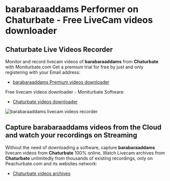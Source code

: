 # barabaraaddams Performer on Chaturbate - Free LiveCam videos downloader

## Chaturbate Live Videos Recorder

Monitor and record livecam videos of **barabaraaddams** from **Chaturbate** with Moniturbate.com
Get a premium trial for free by just and only registering with your Email address:
* [barabaraaddams Premium videos downloader](https://moniturbate.com/request-demo-licence-key.html)

Free livecam videos downloader - Moniturbate Software:
* [Chaturbate videos downloader](https://moniturbate.com/moniturbate-download-software.html)

![barabaraaddams livecam videos recorder](https://peachurnet.com/templates/moniturbate-software.png)


## Capture barabaraaddams videos from the Cloud and watch your recordings on Streaming

Without the need of downloading a software, capture **barabaraaddams** livecam videos from **Chaturbate** 100% online.
Watch Livecam archives from **Chaturbate** unlimitedly from thousands of existing recordings, only on Peachurbate.com and its websites network:
* [Chaturbate videos archives](https://peachurnet.com/)